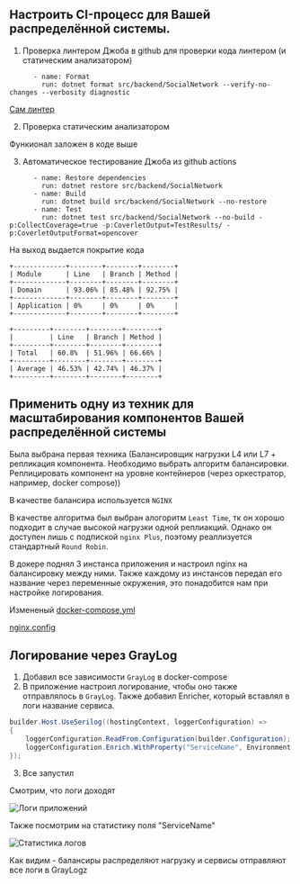 ## Настроить CI-процесс для Вашей распределённой системы.

1. Проверка линтером
   Джоба в github для проверки кода линтером (и статическим анализатором)

```
      - name: Format
        run: dotnet format src/backend/SocialNetwork --verify-no-changes --verbosity diagnostic
```

[Сам линтер](https://github.com/Mekys/ddss_develop_course/blob/Lub_3/src/backend/SocialNetwork/.editorconfig)

2. Проверка статическим анализатором

Функионал заложен в коде выше

3. Автоматическое тестирование
   Джоба из github actions

```
      - name: Restore dependencies
        run: dotnet restore src/backend/SocialNetwork
      - name: Build
        run: dotnet build src/backend/SocialNetwork --no-restore
      - name: Test
        run: dotnet test src/backend/SocialNetwork --no-build -p:CollectCoverage=true -p:CoverletOutput=TestResults/ -p:CoverletOutputFormat=opencover
```

На выход выдается покрытие кода

```
+-------------+--------+--------+--------+
| Module      | Line   | Branch | Method |
+-------------+--------+--------+--------+
| Domain      | 93.06% | 85.48% | 92.75% |
+-------------+--------+--------+--------+
| Application | 0%     | 0%     | 0%     |
+-------------+--------+--------+--------+

+---------+--------+--------+--------+
|         | Line   | Branch | Method |
+---------+--------+--------+--------+
| Total   | 60.8%  | 51.96% | 66.66% |
+---------+--------+--------+--------+
| Average | 46.53% | 42.74% | 46.37% |
+---------+--------+--------+--------+
```

## Применить одну из техник для масштабирования компонентов Вашей распределённой системы

Была выбрана первая техника (Балансировщик нагрузки L4 или L7 + репликация компонента. Необходимо выбрать алгоритм балансировки. Реплицировать компонент на уровне контейнеров (через оркестратор, например, docker compose))

В качестве балансира используется `NGINX`

В качестве алгоритма был выбран алогоритм `Least Time`, тк он хорошо подходит в случае высокой нагрузки одной реплиакций. Однако он доступен лишь с подпиской `nginx Plus`, поэтому реаллизуется стандартный `Round Robin`.

В докере поднял 3 инстанса приложения и настроил nginx на балансировку между ними. Также каждому из инстансов передал его название через переменные окружения, это понадобится нам при настройке логирования.

Измененый [docker-compose.yml](https://github.com/Mekys/ddss_develop_course/blob/Lub_3/.docker-compose.yml)

[nginx.config](https://github.com/Mekys/ddss_develop_course/blob/Lub_3/nginx.conf)

## Логирование через GrayLog

1.  Добавил все зависимости `GrayLog` в docker-compose
2.  В приложение настроил логирование, чтобы оно также отправлялось в `GrayLog`. Также добавил Enricher, который вставлял в логи название сервиса.

```cs
builder.Host.UseSerilog((hostingContext, loggerConfiguration) =>
{
    loggerConfiguration.ReadFrom.Configuration(builder.Configuration);
    loggerConfiguration.Enrich.WithProperty("ServiceName", Environment.GetEnvironmentVariable("SERVICE_NAME") ?? "None");
});
```

3.  Все запустил

Смотрим, что логи доходят

![Логи приложений](img/image.png)

Также посмотрим на статистику поля "ServiceName"

![Статистика логов](img/log_stat.png)

Как видим - балансиры распределяют нагрузку и сервисы отправляют все логи в GrayLogz

